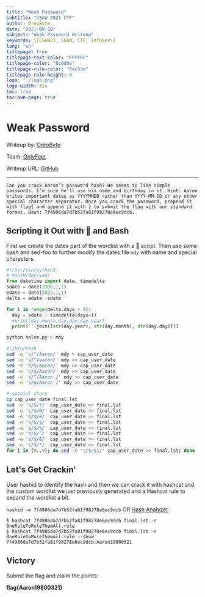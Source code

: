 ```yaml
---
title: "Weak Password"
subtitle: "CSAW 2021 CTF"
author: OreoByte
date: "2021-09-10"
subject: "Weak Password Writeup"
keywords: \[CSAW21, CSAW, CTF, InfoSec\]
lang: "en"
titlepage: true
titlepage-text-color: "FFFFFF"
titlepage-color: "0c0d0e"
titlepage-rule-color: "8ac53e"
titlepage-rule-height: 0
logo: "./logo.png"
logo-width: 3in
toc: true
toc-own-page: true
---
```


# Weak Password

Writeup by: [OreoByte](https://github.com/OreoByte)

Team: [OnlyFeet](https://ctftime.org/team/144644)

Writeup URL: [GitHub](https://infosecstreams.github.io/csaw21/weak-password/)

----

```text
Can you crack Aaron’s password hash? He seems to like simple passwords. I’m sure he’ll use his name and birthday in it. Hint: Aaron writes important dates as YYYYMMDD rather than YYYY-MM-DD or any other special character separator. Once you crack the password, prepend it with flag{ and append it with } to submit the flag with our standard format. Hash: 7f4986da7d7b52fa81f98278e6ec9dcb.
```

## Scripting it Out with 🐍 and Bash #

First we create the dates part of the wordlist with a 🐍 script. Then use some bash and sed-foo to further modify the dates file `mdy` with name and special characters.

```python
#!/usr/bin/python3
# month/day/year
from datetime import date, timedelta
sdate = date(1900,1,1)
edate = date(2022,1,1)
delta = edate -sdate

for i in range(delta.days + 1):
  day = sdate + timedelta(days=i)
  #print(day.month,day.day,day.year)
  print(''.join([str(day.year), str(day.month), str(day.day)]))
```

```bash
python solve.py > mdy

#!/bin/bash
sed -e 's/^/Aaron/' mdy > cap_user_date
sed -e 's/^/aaron/' mdy >> cap_user_date
sed -e 's/$/aaron/' mdy >> cap_user_date
sed -e 's/$/Aaron/' mdy >> cap_user_date
sed -e 's/^/Aaron /' mdy >> cap_user_date
sed -e 's/$/Aaron /' mdy >> cap_user_date

# special chars
cp cap_user_date final.lst
sed -e 's/$/!/' cap_user_date >> final.lst
sed -e 's/$/@/' cap_user_date >> final.lst
sed -e 's/$/#/' cap_user_date >> final.lst
sed -e 's/$/$/' cap_user_date >> final.lst
sed -e 's/$/%/' cap_user_date >> final.lst
sed -e 's/$/^/' cap_user_date >> final.lst
sed -e 's/$/&/' cap_user_date >> final.lst
sed -e 's/$/*/' cap_user_date >> final.lst
for i in {0..9}; do sed -e 's/$/$i/' cap_user_date >> final.lst; done
```

## Let's Get Crackin'

User hashid to identify the hash and then we can crack it with hashcat and the custom wordlist we just previously generated and a Hashcat rule to expand the wordlist a bit.

`hashid -m 7f4986da7d7b52fa81f98278e6ec9dcb`
OR
[Hash Analyzer](https://www.tunnelsup.com/hash-analyzer)

```shell
$ hashcat 7f4986da7d7b52fa81f98278e6ec9dcb final.lst -r OneRuleToRuleThemAll.rule
$ hashcat 7f4986da7d7b52fa81f98278e6ec9dcb final.lst -r OneRuleToRuleThemAll.rule --show
7f4986da7d7b52fa81f98278e6ec9dcb:Aaron19800321
```

## Victory

Submit the flag and claim the points:

**flag{Aaron19800321}**

